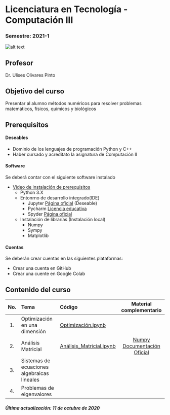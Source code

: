 # Licenciatura en Tecnología - Computación III 
###  Semestre: 2021-1
![alt text](figs/logo.png)



## Profesor
 Dr. Ulises Olivares Pinto

## Objetivo del curso
Presentar al alumno métodos numéricos para resolver problemas matemáticos, físicos, químicos y biológicos


## Prerequisitos
#### Deseables
+ Dominio de los lenguajes de programación Python y C++ 
+ Haber cursado y acreditato la asignatura de Computación II

#### Software
Se deberá contar con el siguiente software instalado 

+ [Video de instalación de prerequisitos](https://www.youtube.com/watch?v=1ETiwXo0lg4&feature=emb_title&ab_channel=CanalTecn%C3%B3logos)
  + Python 3.X
  + Entonrno de desarrollo integrado(IDE)
    - Jupyter [Página oficial](https://jupyter.org/) (Deseable)
    - Pycharm [Licencia educativa](https://www.jetbrains.com/community/education/#students)
    - Spyder [Página oficial](https://www.spyder-ide.org/)
  + Instalación de librarías (Instalación local)
    - Numpy
    - Sympy
    - Matplotlib 

#### Cuentas
Se deberán crear cuentas en las siguientes plataformas:
  + Crear una cuenta en GitHub
  + Crear una cuente en Google Colab
  
## Contenido del curso
| No.        | Tema           | Código  |  Material complementario|
| :-------------: |:-------------|:-----| :-----:|
| 1.              |Optimización en una dimensión               |  [Optimización.ipynb](https://colab.research.google.com/drive/1qY2PTx2BsP0YOIWbRoRnZz6g24a8By8S?usp=sharing)       |          | 
| 2.              |Análisis Matricial                          |  [Análisis_Matricial.ipynb](https://colab.research.google.com/drive/14EF0ZJlxXeEGKecXzfBwjl8tq--ENZWk?usp=sharing)      |  [Numpy Documentación Oficial](https://numpy.org/doc/)        | 
| 3.              |Sistemas de ecuaciones algebraicas lineales |         |          |   
| 4.              |Problemas de eigenvalores                   |         |          |      

##### Última actualización: 11 de octubre de 2020
